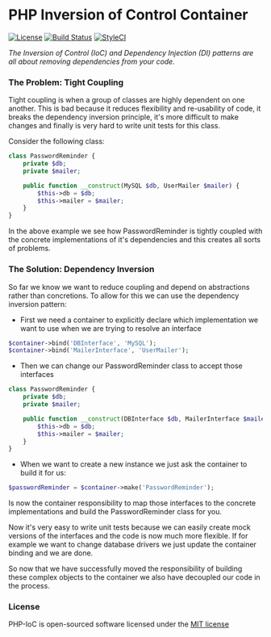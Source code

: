 # PHP Inversion of Control Container

[![License](https://img.shields.io/badge/license-MIT-brightgreen.svg?style=flat-square)](https://github.com/scrubmx/php-ioc/blob/master/license.txt)
[![Build Status](https://travis-ci.org/intonate/container.svg)](https://travis-ci.org/intonate/container)
[![StyleCI](https://styleci.io/repos/33389425/shield)](https://styleci.io/repos/33389425)

*The Inversion of Control (IoC) and Dependency Injection (DI) patterns are all about removing dependencies from your code.*


### The Problem: Tight Coupling
Tight coupling is when a group of classes are highly dependent on one another. This is bad because it reduces flexibility and re-usability of code, it breaks the dependency inversion principle, it's more difficult to make changes and finally is very hard to write unit tests for this class.

Consider the following class:

```php
class PasswordReminder {
    private $db;
    private $mailer;

    public function __construct(MySQL $db, UserMailer $mailer) {
        $this->db = $db;
        $this->mailer = $mailer;
    }
}
```
In the above example we see how PasswordReminder is tightly coupled with the concrete implementations of it's dependencies and this creates all sorts of problems.

### The Solution: Dependency Inversion
So far we know we want to reduce coupling and depend on abstractions rather than concretions. To allow for this we can use the dependency inversion pattern: 

* First we need a container to explicitly declare which implementation we want to use when we are trying to resolve an interface

```php
$container->bind('DBInterface', 'MySQL');
$container->bind('MailerInterface', 'UserMailer');
```

* Then we can change our PasswordReminder class to accept those interfaces

```php
class PasswordReminder {
    private $db;
    private $mailer;

    public function __construct(DBInterface $db, MailerInterface $mailer) {
        $this->db = $db;
        $this->mailer = $mailer;
    }
}
```

* When we want to create a new instance we just ask the container to build it for us:

```php
$passwordReminder = $container->make('PasswordReminder');
```

Is now the container responsibility to map those interfaces to the concrete implementations and build the PasswordReminder class for you.

Now it's very easy to write unit tests because we can easily create mock versions of the interfaces and the code is now much more flexible. If for example we want to change database drivers we just update the container binding and we are done.

So now that we have successfully moved the responsibility of building these complex objects to the container we also have decoupled our code in the process. 

### License

PHP-IoC is open-sourced software licensed under the [MIT license](https://github.com/scrubmx/php-ioc/blob/master/license.txt)
